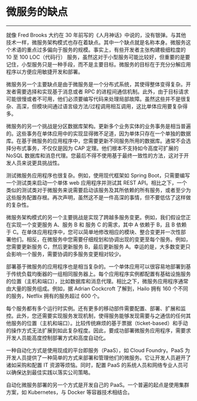 # 微服务的缺点

---

就像 Fred Brooks 大约在 30 年前写的《人月神话》中说的，没有银弹。与其他技术一样，微服务架构模式也存在着缺点。其中一个缺点就是名称本身。微服务这个术语的重点过多偏向于服务的规模。事实上，有些开发者主张构建极细粒度的 10 至 100 LOC（代码行） 服务，虽然这对于小型服务可能比较好，但重要的是要记住，小型服务只是一种手段，而不是主要目标。微服务的目标在于充分分解应用程序以方便应用敏捷开发和部署。

微服务另一个主要缺点是由于微服务是一个分布式系统，其使得整体变得复杂。开发者需要选择和实现基于消息或者 RPC 的进程间通信机制。此外，由于目标请求可能很慢或者不可用，他们必须要编写代码来处理局部故障。虽然这些并不是很复杂、高深，但模块间通过语言级方法/过程调用相互调用，这比单体应用要复杂得多。

微服务的另一个挑战是分区数据库架构。更新多个业务实体的业务事务是相当普遍的。这些事务在单体应用中的实现显得微不足道，因为单体只存在一个单独的数据库。在基于微服务的应用程序中，您需要更新不同服务所用的数据库。通常不会选择分布式事务，不仅仅是因为 CAP 定理。他们根本不支持如今高度可扩展的 NoSQL 数据库和消息代理。您最后不得不使用基于最终一致性的方法，这对于开发人员来说更具挑战性。

测试微服务应用程序也很复杂。例如，使用现代框架如 Spring Boot，只需要编写一个测试类来启动一个单体 web 应用程序并测试其 REST API。相比之下，一个类似的测试类对于微服务来说需要启动该服务及其所依赖的所有服务，或者至少为这些服务配置存根。再次声明，虽然这不是一件高深的事情，但不要低估了这样做的复杂性。

微服务架构模式的另一个主要挑战是实现了跨越多服务变更。例如，我们假设您正在实现一个变更服务 A、服务 B 和 服务 C 的需求，其中 A 依赖于 B，且 B 依赖于 C。在单体应用程序中，您可以简单地修改相应的模块、整合变更并一次性部署他们。相反，在微服务中您需要仔细规划和协调出现的变更至每个服务。例如，您需要更新服务 C，然后更新服务 B，最后更新服务 A。幸运的是，大多数变更只会影响一个服务，需要协调的多服务变更相对较少。

部署基于微服务的应用程序也是相当复杂的。一个单体应用可以很容易地部署到基于传统负载均衡器的一组相同服务器上。每个应用程序实例都配置有基础设施服务的位置（主机和端口），比如数据库和消息代理。相比之下，微服务应用程序通常由大量的服务组成。例如，据 Adrian Cockcroft 了解到，Hailo 拥有 160 个不同的服务，Netflix 拥有的服务超过 600 个。

每个服务都有多个运行时实例。还有更多的移动部件需要配置、部署、扩展和监控。此外，您还需要实现服务发现机制，使得服务能够发现需要与之通信的任何其他服务的位置（主机和端口）。比较传统麻烦的基于票据（ticket-based）和手动的操作方式无法扩展到如此复杂程度。因此，要成功部署微服务应用程序，需要求开发人员能高度控制部署方式和高度自动化。

一种自动化方式是使用现成的平台即服务（PaaS），如 Cloud Foundry。PaaS 为开发人员提供了一种简单的方式来部署和管理他们的微服务。它让开发人员避开了诸如采购和配置 IT 资源等烦恼。同时，配置 PaaS 的系统人员和网络专业人员可以确保达到最佳实践以落实公司策略。

自动化微服务部署的另一个方式是开发自己的 PaaS。一个普遍的起点是使用集群方案，如 Kubernetes，与 Docker 等容器技术相结合。